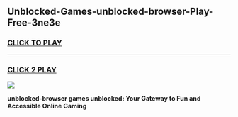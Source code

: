 
## Unblocked-Games-unblocked-browser-Play-Free-3ne3e
<h3>
<a href="https://premium76.site?title=unblocked-browser&ref=10A">CLICK TO PLAY</a></h3>
<hr>

<h3>
<a href="https://premium76.site?title=unblocked-browser&ref=10A">CLICK 2 PLAY</a>
  
</h3>

<a href="https://premium76.site?title=unblocked-browser&ref=10A"><img src="https://clearcache.store/games.png"></a>


**unblocked-browser games unblocked: Your Gateway to Fun and Accessible Online Gaming**
